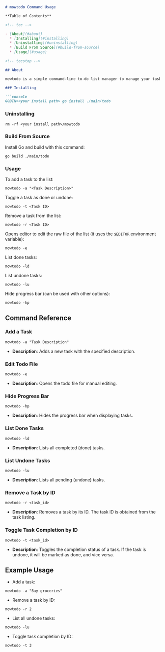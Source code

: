 ```markdown
# mowtodo Command Usage

**Table of Contents**

<!-- toc -->

- [About](#about)
  * [Installing](#installing)
  * [Uninstalling](#uninstalling)
  * [Build From Source](#build-from-source)
  * [Usage](#usage)

<!-- tocstop -->

## About

mowtodo is a simple command-line to-do list manager to manage your tasks. Written in GO.

### Installing

```console
GOBIN=<your install path> go install ./main/todo
```

### Uninstalling

```console
rm -rf <your install path>/mowtodo
```

### Build From Source

Install Go and build with this command:

```console
go build ./main/todo
```

### Usage

To add a task to the list:

```console
mowtodo -a "<Task Description>"
```

Toggle a task as done or undone:

```console
mowtodo -t <Task ID>
```

Remove a task from the list:

```console
mowtodo -r <Task ID>
```

Opens editor to edit the raw file of the list (it uses the `$EDITOR` environment variable):

```console
mowtodo -e
```

List done tasks:

```console
mowtodo -ld
```

List undone tasks:

```console
mowtodo -lu
```

Hide progress bar (can be used with other options):

```console
mowtodo -hp
```

## Command Reference

### Add a Task

```console
mowtodo -a "Task Description"
```
- **Description**: Adds a new task with the specified description.

### Edit Todo File

```console
mowtodo -e
```
- **Description**: Opens the todo file for manual editing.

### Hide Progress Bar

```console
mowtodo -hp
```
- **Description**: Hides the progress bar when displaying tasks.

### List Done Tasks

```console
mowtodo -ld
```
- **Description**: Lists all completed (done) tasks.

### List Undone Tasks

```console
mowtodo -lu
```
- **Description**: Lists all pending (undone) tasks.

### Remove a Task by ID

```console
mowtodo -r <task_id>
```
- **Description**: Removes a task by its ID. The task ID is obtained from the task listing.

### Toggle Task Completion by ID

```console
mowtodo -t <task_id>
```
- **Description**: Toggles the completion status of a task. If the task is undone, it will be marked as done, and vice versa.

## Example Usage

- Add a task: 

```console
mowtodo -a "Buy groceries"
```

- Remove a task by ID: 

```console
mowtodo -r 2
```

- List all undone tasks:

```console
mowtodo -lu
```

- Toggle task completion by ID: 

```console
mowtodo -t 3
```
```

